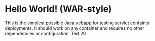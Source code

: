 Hello World! (WAR-style)
===============

This is the simplest possible Java webapp for testing servlet container deployments.  It should work on any container and requires no other dependencies or configuration.
Test 20
